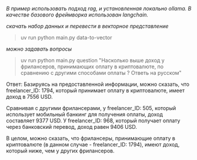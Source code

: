 *В пример использовать подход rag, и установленная локально ollama. В качестве базового фреймворка использован langchain.*

*скачать набор данных и перевести в векторное представление*
> uv run python main.py data-to-vector

*можно задавать вопросы*
> uv run python main.py question "Насколько выше доход у фрилансеров, принимающих оплату в криптовалюте, по сравнению с другими способами оплаты ? Ответь на русском"

Ответ: Базируясь на предоставленной информации, можно сказать, что freelancer_ID: 1794, который принимает оплату в криптовалюте, имеет доход в 7556 USD. 

Сравнивая с другими фрилансерами, у freelancer_ID: 505, который использует мобильный банкинг для получения оплаты, доход составляет 9377 USD. У freelancer_ID: 968, который получает оплату через банковский перевод, доход равен 9406 USD.

В целом, можно сказать, что фрилансеры, принимающие оплату в криптовалюте (в данном случае - freelancer_ID: 1794), имеют доход, который ниже, чем у других фрилансеров.
